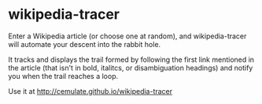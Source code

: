 wikipedia-tracer
================

Enter a Wikipedia article (or choose one at random), and wikipedia-tracer will automate your descent into the rabbit hole.

It tracks and displays the trail formed by following the first link mentioned in the article (that isn't in bold, italitcs, or disambiguation headings) and notify you when the trail reaches a loop. 

Use it at http://cemulate.github.io/wikipedia-tracer
